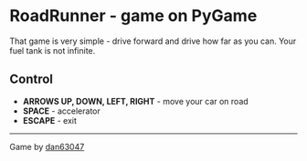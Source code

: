 # RoadRunner - game on PyGame
That game is very simple - drive forward and drive how far as you can. Your fuel tank is not infinite.
## Control
- **ARROWS UP, DOWN, LEFT, RIGHT** - move your car on road
- **SPACE** - accelerator
- **ESCAPE** - exit
***
Game by [dan63047](https://t.me/dan63047)